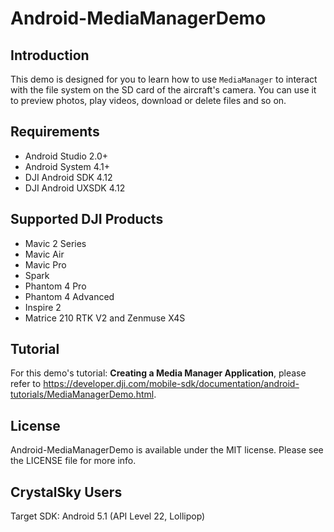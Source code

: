 # Android-MediaManagerDemo

## Introduction

This demo is designed for you to learn how to use `MediaManager` to interact with the file system on the SD card of the aircraft's camera. You can use it to preview photos, play videos, download or delete files and so on.

## Requirements

 - Android Studio 2.0+
 - Android System 4.1+
 - DJI Android SDK 4.12
 - DJI Android UXSDK 4.12

## Supported DJI Products

 - Mavic 2 Series
 - Mavic Air
 - Mavic Pro
 - Spark
 - Phantom 4 Pro
 - Phantom 4 Advanced
 - Inspire 2
 - Matrice 210 RTK V2 and Zenmuse X4S

## Tutorial

For this demo's tutorial: **Creating a Media Manager Application**, please refer to <https://developer.dji.com/mobile-sdk/documentation/android-tutorials/MediaManagerDemo.html>.

## License

Android-MediaManagerDemo is available under the MIT license. Please see the LICENSE file for more info.

## CrystalSky Users

Target SDK: Android 5.1 (API Level 22, Lollipop) 
